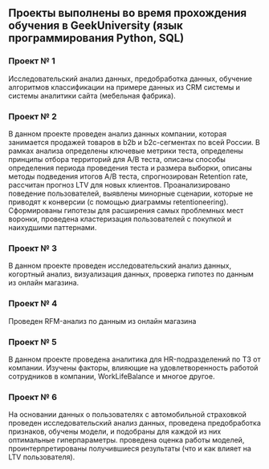 ## Проекты выполнены во время прохождения обучения в GeekUniversity (язык программирования Python, SQL)

### Проект № 1
Исследовательский анализ данных, предобработка данных, обучение алгоритмов классификации на примере данных из CRM системы и системы аналитики сайта (мебельная фабрика).

### Проект № 2
В данном проекте проведен анализ данных компании, которая занимается продажей товаров в b2b и b2c-сегментах по всей России. В рамках анализа определены ключевые метрики теста, определены принципы отбора территорий для A/B теста, описаны способы определения периода проведения теста и размера выборки, описаны методы подведения итогов A/B теста, спрогнозирован Retention rate, рассчитан прогноз LTV для новых клиентов. 
Проанализировано поведение пользователей, выявлены минорные сценарии, которые не приводят к конверсии (с помощью диаграммы retentioneering). Сформированы гипотезы для расширения самых проблемных мест воронки, проведена кластеризация пользователей с покупкой и наихудшими паттернами.

### Проект № 3
В данном проекте проведен исследовательский анализ данных, когортный анализ, визуализация данных, проверка гипотез по данным из онлайн магазина.

### Проект № 4
Проведен RFM-анализ по данным из онлайн магазина 

### Проект № 5
В данном проекте проведена аналитика для HR-подразделений по ТЗ от компании. Изучены факторы, влияющие на удовлетворенность работой сотрудников в компании, WorkLifeBalance и многое другое.

### Проект № 6
На основании данных о пользователях с автомобильной страховкой проведен исследовательский анализ данных, проведена предобработка признаков, обучены модели, и подобраны для каждой из них оптимальные гиперпараметры. проведена оценка работы моделей, проинтерпретированы получившиеся результаты (что и как влияет на LTV пользователя).


